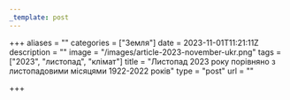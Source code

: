 ```yaml
---
_template: post
---
```





+++
aliases = ""
categories = ["Земля"]
date = 2023-11-01T11:21:11Z
description = ""
image = "/images/article-2023-november-ukr.png"
tags = ["2023", "листопад", "клiмат"]
title = "Листопад 2023 року порівняно з листопадовими місяцями 1922-2022 років"
type = "post"
url = ""

+++
